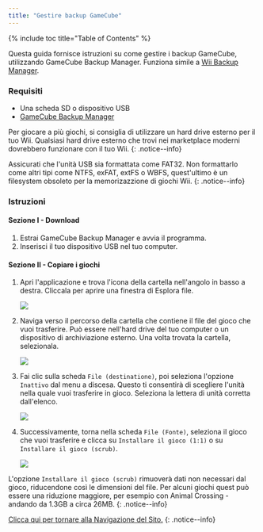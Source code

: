 ```yaml
---
title: "Gestire backup GameCube"
---
```


{% include toc title="Table of Contents" %}

Questa guida fornisce istruzioni su come gestire i backup GameCube, utilizzando GameCube Backup Manager. Funziona simile a [Wii Backup Manager](wii-backups#using-wii-backup-manager).

### Requisiti

* Una scheda SD o dispositivo USB
* [GameCube Backup Manager](https://github.com/AxionDrak/GameCube-Backup-Manager/releases)

Per giocare a più giochi, si consiglia di utilizzare un hard drive esterno per il tuo Wii. Qualsiasi hard drive esterno che trovi nei marketplace moderni dovrebbero funzionare con il tuo Wii.
{: .notice--info}

Assicurati che l'unità USB sia formattata come FAT32. Non formattarlo come altri tipi come NTFS, exFAT, extFS o WBFS, quest'ultimo è un filesystem obsoleto per la memorizazzione di giochi Wii.
{: .notice--info}

### Istruzioni

#### Sezione I - Download

1. Estrai GameCube Backup Manager e avvia il programma.
1. Inserisci il tuo dispositivo USB nel tuo computer.

#### Sezione II - Copiare i giochi

1. Apri l'applicazione e trova l'icona della cartella nell'angolo in basso a destra. Cliccala per aprire una finestra di Esplora file.

    ![](/images/desktop-apps/GCBM/folderbutton.png)

1. Naviga verso il percorso della cartella che contiene il file del gioco che vuoi trasferire. Può essere nell'hard drive del tuo computer o un dispositivo di archiviazione esterno. Una volta trovata la cartella, selezionala.

    ![](/images/desktop-apps/GCBM/selectfolder.png)

1. Fai clic sulla scheda `File (destinatione)`, poi seleziona l'opzione `Inattivo` dal menu a discesa. Questo ti consentirà di scegliere l'unità nella quale vuoi trasferire in gioco. Seleziona la lettera di unità corretta dall'elenco.

    ![](/images/desktop-apps/GCBM/selectdrive.png)

1. Successivamente, torna nella scheda `File (Fonte)`, seleziona il gioco che vuoi trasferire e clicca su `Installare il gioco (1:1)` o su `Installare il gioco (scrub)`.

    ![](/images/desktop-apps/GCBM/installgame.png)

L'opzione `Installare il gioco (scrub)` rimuoverà dati non necessari dal gioco, riducendone così le dimensioni del file. Per alcuni giochi quest può essere una riduzione maggiore, per esempio con Animal Crossing - andando da 1.3GB a circa 26MB.
{: .notice--info}

[Clicca qui per tornare alla Navigazione del Sito.](site-navigation)
{: .notice--info}
